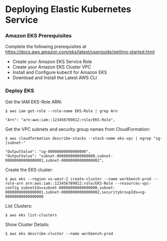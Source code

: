 # Deploying Elastic Kubernetes Service

### Amazon EKS Prerequisites

Complete the following prerequisites at https://docs.aws.amazon.com/eks/latest/userguide/getting-started.html

* Create your Amazon EKS Service Role
* Create your Amazon EKS Cluster VPC
* Install and Configure kubectl for Amazon EKS
* Download and Install the Latest AWS CLI

### Deploy EKS

Get the IAM EKS-Role ARN:

    $ aws iam get-role --role-name EKS-Role | grep Arn

    "Arn": "arn:aws:iam::123456789012:role/EKS-Role",


Get the VPC subnets and security group names from CloudFormation:

    $ aws cloudformation describe-stacks --stack-name eks-vpc | egrep "sg-|subnet-"

    "OutputValue": "sg-00000000000000000",
    "OutputValue": "subnet-00000000000000000,subnet-00000000000000001,subnet-00000000000000002",

Create the EKS cluster:

    $ aws eks --region us-west-2 create-cluster --name workbench-prod --role-arn arn:aws:iam::123456789012:role/EKS-Role --resources-vpc-config subnetIds=subnet-00000000000000000,subnet-00000000000000001,subnet-00000000000000002,securityGroupIds=sg-00000000000000000
    
List Clusters:

    $ aws eks list-clusters

Show Cluster Details:

    $ aws eks describe-cluster --name workbench-prod
